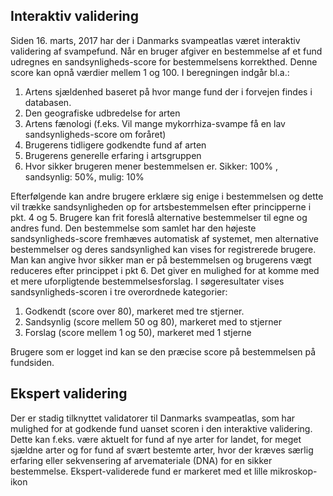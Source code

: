 ## Interaktiv validering

Siden 16. marts, 2017 har der i Danmarks svampeatlas været interaktiv validering af svampefund. Når en bruger afgiver en bestemmelse af et fund udregnes en sandsynligheds-score for bestemmelsens korrekthed. Denne score kan opnå værdier mellem 1 og 100. I beregningen indgår bl.a.:

1. Artens sjældenhed baseret på hvor mange fund der i forvejen findes i databasen.
2. Den geografiske udbredelse for arten
3. Artens fænologi (f.eks. Vil mange mykorrhiza-svampe få en lav sandsynligheds-score om foråret)
4. Brugerens tidligere godkendte fund af arten
5. Brugerens generelle erfaring i artsgruppen
6. Hvor sikker brugeren mener bestemmelsen er. Sikker: 100% , sandsynlig: 50%, mulig: 10%

Efterfølgende kan andre brugere erklære sig enige i bestemmelsen og dette vil trække sandsynligheden op for artsbestemmelsen efter principperne i pkt. 4 og 5. Brugere kan frit foreslå alternative bestemmelser til egne og andres fund. Den bestemmelse som samlet har den højeste sandsynligheds-score fremhæves automatisk af systemet, men alternative bestemmelser og deres sandsynlighed kan vises for registrerede brugere. Man kan angive hvor sikker man er på bestemmelsen og brugerens vægt reduceres efter princippet i pkt 6. Det giver en mulighed for at komme med et mere uforpligtende bestemmelsesforslag. I søgeresultater vises sandsynligheds-scoren i tre overordnede kategorier:

1. Godkendt (score over 80), markeret med tre stjerner.
2. Sandsynlig (score mellem 50 og 80), markeret med to stjerner
3. Forslag (score mellem 1 og 50), markeret med 1 stjerne

Brugere som er logget ind kan se den præcise score på bestemmelsen på fundsiden.

## Ekspert validering

Der er stadig tilknyttet validatorer til Danmarks svampeatlas, som har mulighed for at godkende fund uanset scoren i den interaktive validering. Dette kan f.eks. være aktuelt for fund af nye arter for landet, for meget sjældne arter og for fund af svært bestemte arter, hvor der kræves særlig erfaring eller sekvensering af arvemateriale (DNA) for en sikker bestemmelse. Ekspert-validerede fund er markeret med et lille mikroskop-ikon
